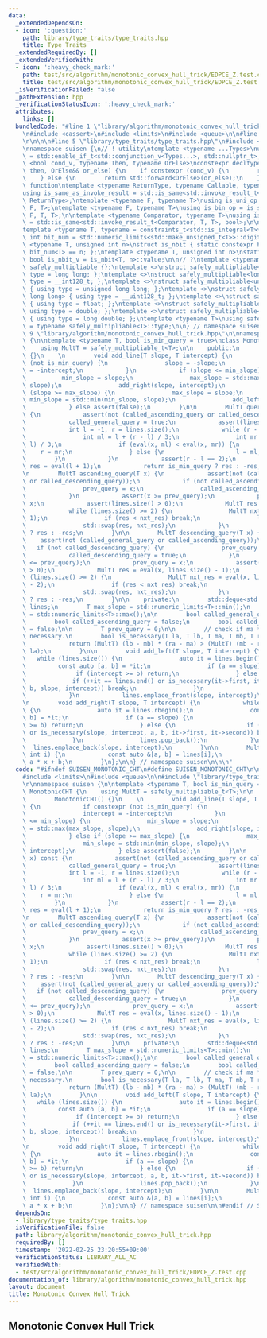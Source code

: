 ```yaml
---
data:
  _extendedDependsOn:
  - icon: ':question:'
    path: library/type_traits/type_traits.hpp
    title: Type Traits
  _extendedRequiredBy: []
  _extendedVerifiedWith:
  - icon: ':heavy_check_mark:'
    path: test/src/algorithm/monotonic_convex_hull_trick/EDPCE_Z.test.cpp
    title: test/src/algorithm/monotonic_convex_hull_trick/EDPCE_Z.test.cpp
  _isVerificationFailed: false
  _pathExtension: hpp
  _verificationStatusIcon: ':heavy_check_mark:'
  attributes:
    links: []
  bundledCode: "#line 1 \"library/algorithm/monotonic_convex_hull_trick.hpp\"\n\n\n\
    \n#include <cassert>\n#include <limits>\n#include <queue>\n\n#line 1 \"library/type_traits/type_traits.hpp\"\
    \n\n\n\n#line 5 \"library/type_traits/type_traits.hpp\"\n#include <type_traits>\n\
    \nnamespace suisen {\n// ! utility\ntemplate <typename ...Types>\nusing constraints_t\
    \ = std::enable_if_t<std::conjunction_v<Types...>, std::nullptr_t>;\ntemplate\
    \ <bool cond_v, typename Then, typename OrElse>\nconstexpr decltype(auto) constexpr_if(Then&&\
    \ then, OrElse&& or_else) {\n    if constexpr (cond_v) {\n        return std::forward<Then>(then);\n\
    \    } else {\n        return std::forward<OrElse>(or_else);\n    }\n}\n\n// !\
    \ function\ntemplate <typename ReturnType, typename Callable, typename ...Args>\n\
    using is_same_as_invoke_result = std::is_same<std::invoke_result_t<Callable, Args...>,\
    \ ReturnType>;\ntemplate <typename F, typename T>\nusing is_uni_op = is_same_as_invoke_result<T,\
    \ F, T>;\ntemplate <typename F, typename T>\nusing is_bin_op = is_same_as_invoke_result<T,\
    \ F, T, T>;\n\ntemplate <typename Comparator, typename T>\nusing is_comparator\
    \ = std::is_same<std::invoke_result_t<Comparator, T, T>, bool>;\n\n// ! integral\n\
    template <typename T, typename = constraints_t<std::is_integral<T>>>\nconstexpr\
    \ int bit_num = std::numeric_limits<std::make_unsigned_t<T>>::digits;\ntemplate\
    \ <typename T, unsigned int n>\nstruct is_nbit { static constexpr bool value =\
    \ bit_num<T> == n; };\ntemplate <typename T, unsigned int n>\nstatic constexpr\
    \ bool is_nbit_v = is_nbit<T, n>::value;\n\n// ?\ntemplate <typename T>\nstruct\
    \ safely_multipliable {};\ntemplate <>\nstruct safely_multipliable<int> { using\
    \ type = long long; };\ntemplate <>\nstruct safely_multipliable<long long> { using\
    \ type = __int128_t; };\ntemplate <>\nstruct safely_multipliable<unsigned int>\
    \ { using type = unsigned long long; };\ntemplate <>\nstruct safely_multipliable<unsigned\
    \ long long> { using type = __uint128_t; };\ntemplate <>\nstruct safely_multipliable<float>\
    \ { using type = float; };\ntemplate <>\nstruct safely_multipliable<double> {\
    \ using type = double; };\ntemplate <>\nstruct safely_multipliable<long double>\
    \ { using type = long double; };\ntemplate <typename T>\nusing safely_multipliable_t\
    \ = typename safely_multipliable<T>::type;\n\n} // namespace suisen\n\n\n#line\
    \ 9 \"library/algorithm/monotonic_convex_hull_trick.hpp\"\n\nnamespace suisen\
    \ {\n\ntemplate <typename T, bool is_min_query = true>\nclass MonotonicCHT {\n\
    \    using MultT = safely_multipliable_t<T>;\n\n    public:\n        MonotonicCHT()\
    \ {}\n    \n        void add_line(T slope, T intercept) {\n            if constexpr\
    \ (not is_min_query) {\n                slope = -slope;\n                intercept\
    \ = -intercept;\n            }\n            if (slope <= min_slope) {\n      \
    \          min_slope = slope;\n                max_slope = std::max(max_slope,\
    \ slope);\n                add_right(slope, intercept);\n            } else if\
    \ (slope >= max_slope) {\n                max_slope = slope;\n               \
    \ min_slope = std::min(min_slope, slope);\n                add_left(slope, intercept);\n\
    \            } else assert(false);\n        }\n\n        MultT query(T x) const\
    \ {\n            assert(not (called_ascending_query or called_descending_query));\n\
    \            called_general_query = true;\n            assert(lines.size() > 0);\n\
    \            int l = -1, r = lines.size();\n            while (r - l >= 3) {\n\
    \                int ml = l + (r - l) / 3;\n                int mr = r - (r -\
    \ l) / 3;\n                if (eval(x, ml) < eval(x, mr)) {\n                \
    \    r = mr;\n                } else {\n                    l = ml;\n        \
    \        }\n            }\n            assert(r - l == 2);\n            MultT\
    \ res = eval(l + 1);\n            return is_min_query ? res : -res;\n        }\n\
    \n        MultT ascending_query(T x) {\n            assert(not (called_general_query\
    \ or called_descending_query));\n            if (not called_ascending_query) {\n\
    \                prev_query = x;\n                called_ascending_query = true;\n\
    \            }\n            assert(x >= prev_query);\n            prev_query =\
    \ x;\n            assert(lines.size() > 0);\n            MultT res = eval(x, 0);\n\
    \            while (lines.size() >= 2) {\n                MultT nxt_res = eval(x,\
    \ 1);\n                if (res < nxt_res) break;\n                lines.pop_front();\n\
    \                std::swap(res, nxt_res);\n            }\n            return is_min_query\
    \ ? res : -res;\n        }\n\n        MultT descending_query(T x) {\n        \
    \    assert(not (called_general_query or called_ascending_query));\n         \
    \   if (not called_descending_query) {\n                prev_query = x;\n    \
    \            called_descending_query = true;\n            }\n            assert(x\
    \ <= prev_query);\n            prev_query = x;\n            assert(lines.size()\
    \ > 0);\n            MultT res = eval(x, lines.size() - 1);\n            while\
    \ (lines.size() >= 2) {\n                MultT nxt_res = eval(x, lines.size()\
    \ - 2);\n                if (res < nxt_res) break;\n                lines.pop_back();\n\
    \                std::swap(res, nxt_res);\n            }\n            return is_min_query\
    \ ? res : -res;\n        }\n\n    private:\n        std::deque<std::pair<T, T>>\
    \ lines;\n        T max_slope = std::numeric_limits<T>::min();\n        T min_slope\
    \ = std::numeric_limits<T>::max();\n\n        bool called_general_query = false;\n\
    \        bool called_ascending_query = false;\n        bool called_descending_query\
    \ = false;\n\n        T prev_query = 0;\n\n        // check if ma * x + mb is\
    \ necessary.\n        bool is_necessary(T la, T lb, T ma, T mb, T ra, T rb) {\n\
    \            return (MultT) (lb - mb) * (ra - ma) > (MultT) (mb - rb) * (ma -\
    \ la);\n        }\n\n        void add_left(T slope, T intercept) {\n         \
    \   while (lines.size()) {\n                auto it = lines.begin();\n       \
    \         const auto [a, b] = *it;\n                if (a == slope) {\n      \
    \              if (intercept >= b) return;\n                } else {\n       \
    \             if (++it == lines.end() or is_necessary(it->first, it->second, a,\
    \ b, slope, intercept)) break;\n                }\n                lines.pop_front();\n\
    \            }\n            lines.emplace_front(slope, intercept);\n        }\n\
    \n        void add_right(T slope, T intercept) {\n            while (lines.size())\
    \ {\n                auto it = lines.rbegin();\n                const auto [a,\
    \ b] = *it;\n                if (a == slope) {\n                    if (intercept\
    \ >= b) return;\n                } else {\n                    if (++it == lines.rend()\
    \ or is_necessary(slope, intercept, a, b, it->first, it->second)) break;\n   \
    \             }\n                lines.pop_back();\n            }\n          \
    \  lines.emplace_back(slope, intercept);\n        }\n\n        MultT eval(T x,\
    \ int i) {\n            const auto &[a, b] = lines[i];\n            return (MultT)\
    \ a * x + b;\n        }\n};\n\n} // namespace suisen\n\n\n"
  code: "#ifndef SUISEN_MONOTONIC_CHT\n#define SUISEN_MONOTONIC_CHT\n\n#include <cassert>\n\
    #include <limits>\n#include <queue>\n\n#include \"library/type_traits/type_traits.hpp\"\
    \n\nnamespace suisen {\n\ntemplate <typename T, bool is_min_query = true>\nclass\
    \ MonotonicCHT {\n    using MultT = safely_multipliable_t<T>;\n\n    public:\n\
    \        MonotonicCHT() {}\n    \n        void add_line(T slope, T intercept)\
    \ {\n            if constexpr (not is_min_query) {\n                slope = -slope;\n\
    \                intercept = -intercept;\n            }\n            if (slope\
    \ <= min_slope) {\n                min_slope = slope;\n                max_slope\
    \ = std::max(max_slope, slope);\n                add_right(slope, intercept);\n\
    \            } else if (slope >= max_slope) {\n                max_slope = slope;\n\
    \                min_slope = std::min(min_slope, slope);\n                add_left(slope,\
    \ intercept);\n            } else assert(false);\n        }\n\n        MultT query(T\
    \ x) const {\n            assert(not (called_ascending_query or called_descending_query));\n\
    \            called_general_query = true;\n            assert(lines.size() > 0);\n\
    \            int l = -1, r = lines.size();\n            while (r - l >= 3) {\n\
    \                int ml = l + (r - l) / 3;\n                int mr = r - (r -\
    \ l) / 3;\n                if (eval(x, ml) < eval(x, mr)) {\n                \
    \    r = mr;\n                } else {\n                    l = ml;\n        \
    \        }\n            }\n            assert(r - l == 2);\n            MultT\
    \ res = eval(l + 1);\n            return is_min_query ? res : -res;\n        }\n\
    \n        MultT ascending_query(T x) {\n            assert(not (called_general_query\
    \ or called_descending_query));\n            if (not called_ascending_query) {\n\
    \                prev_query = x;\n                called_ascending_query = true;\n\
    \            }\n            assert(x >= prev_query);\n            prev_query =\
    \ x;\n            assert(lines.size() > 0);\n            MultT res = eval(x, 0);\n\
    \            while (lines.size() >= 2) {\n                MultT nxt_res = eval(x,\
    \ 1);\n                if (res < nxt_res) break;\n                lines.pop_front();\n\
    \                std::swap(res, nxt_res);\n            }\n            return is_min_query\
    \ ? res : -res;\n        }\n\n        MultT descending_query(T x) {\n        \
    \    assert(not (called_general_query or called_ascending_query));\n         \
    \   if (not called_descending_query) {\n                prev_query = x;\n    \
    \            called_descending_query = true;\n            }\n            assert(x\
    \ <= prev_query);\n            prev_query = x;\n            assert(lines.size()\
    \ > 0);\n            MultT res = eval(x, lines.size() - 1);\n            while\
    \ (lines.size() >= 2) {\n                MultT nxt_res = eval(x, lines.size()\
    \ - 2);\n                if (res < nxt_res) break;\n                lines.pop_back();\n\
    \                std::swap(res, nxt_res);\n            }\n            return is_min_query\
    \ ? res : -res;\n        }\n\n    private:\n        std::deque<std::pair<T, T>>\
    \ lines;\n        T max_slope = std::numeric_limits<T>::min();\n        T min_slope\
    \ = std::numeric_limits<T>::max();\n\n        bool called_general_query = false;\n\
    \        bool called_ascending_query = false;\n        bool called_descending_query\
    \ = false;\n\n        T prev_query = 0;\n\n        // check if ma * x + mb is\
    \ necessary.\n        bool is_necessary(T la, T lb, T ma, T mb, T ra, T rb) {\n\
    \            return (MultT) (lb - mb) * (ra - ma) > (MultT) (mb - rb) * (ma -\
    \ la);\n        }\n\n        void add_left(T slope, T intercept) {\n         \
    \   while (lines.size()) {\n                auto it = lines.begin();\n       \
    \         const auto [a, b] = *it;\n                if (a == slope) {\n      \
    \              if (intercept >= b) return;\n                } else {\n       \
    \             if (++it == lines.end() or is_necessary(it->first, it->second, a,\
    \ b, slope, intercept)) break;\n                }\n                lines.pop_front();\n\
    \            }\n            lines.emplace_front(slope, intercept);\n        }\n\
    \n        void add_right(T slope, T intercept) {\n            while (lines.size())\
    \ {\n                auto it = lines.rbegin();\n                const auto [a,\
    \ b] = *it;\n                if (a == slope) {\n                    if (intercept\
    \ >= b) return;\n                } else {\n                    if (++it == lines.rend()\
    \ or is_necessary(slope, intercept, a, b, it->first, it->second)) break;\n   \
    \             }\n                lines.pop_back();\n            }\n          \
    \  lines.emplace_back(slope, intercept);\n        }\n\n        MultT eval(T x,\
    \ int i) {\n            const auto &[a, b] = lines[i];\n            return (MultT)\
    \ a * x + b;\n        }\n};\n\n} // namespace suisen\n\n#endif // SUISEN_MONOTONIC_CHT\n"
  dependsOn:
  - library/type_traits/type_traits.hpp
  isVerificationFile: false
  path: library/algorithm/monotonic_convex_hull_trick.hpp
  requiredBy: []
  timestamp: '2022-02-25 23:20:55+09:00'
  verificationStatus: LIBRARY_ALL_AC
  verifiedWith:
  - test/src/algorithm/monotonic_convex_hull_trick/EDPCE_Z.test.cpp
documentation_of: library/algorithm/monotonic_convex_hull_trick.hpp
layout: document
title: Monotonic Convex Hull Trick
---
```

## Monotonic Convex Hull Trick